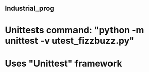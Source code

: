 ## Industrial_prog
# Unittests command: "python -m unittest -v utest_fizzbuzz.py"
# Uses "Unittest" framework
